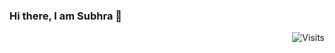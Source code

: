 ### Hi there, I am Subhra 👋  
<div align="right"><img src="https://img.shields.io/badge/Visits-10-blue?label=PageVisitCounter&labelColor=000000&logo=GitHub&logoColor=FFFFFF&color=1D70B8&style=for-the-badge" alt="Visits"></div>






